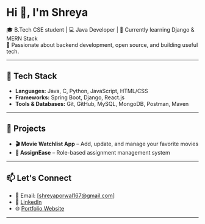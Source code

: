 # Hi 👋, I'm Shreya

🎓 B.Tech CSE student | 💻 Java Developer | 🌱 Currently learning Django & MERN Stack  
🎯 Passionate about backend development, open source, and building useful tech.

---

## 🚀 Tech Stack

- **Languages:** Java, C, Python, JavaScript, HTML/CSS
- **Frameworks:** Spring Boot, Django, React.js
- **Tools & Databases:** Git, GitHub, MySQL, MongoDB, Postman, Maven

---

## 🔭 Projects

- **🎬 Movie Watchlist App** – Add, update, and manage your favorite movies
- **🧠 AssignEase** – Role-based assignment management system 

---

## 📫 Let's Connect

- 📧 Email: [shreyaporwal167@gmail.com]
- 💼 [LinkedIn](https://www.linkedin.com/in/shreyaporwal167/)
- 🌐 [Portfolio Website](https://shreyaporwal2003.github.io/My_Portfoilio/)

---

